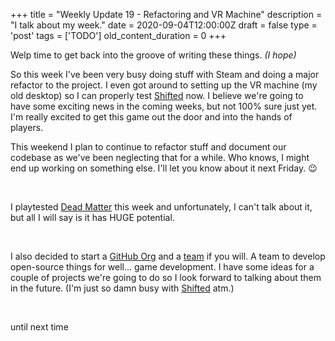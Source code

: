 
+++
title = "Weekly Update 19 - Refactoring and VR Machine"
description = "I talk about my week."
date = 2020-09-04T12:00:00Z
draft = false
type = 'post'
tags = ['TODO']
old_content_duration = 0
+++

<p>Welp time to get back into the groove of writing these things. <em>(I hope)</em></p>
<p>So this week I've been very busy doing stuff with Steam and doing a major refactor to the project. I even got around to setting up the VR machine (my old desktop) so I can properly test <a href="https://store.steampowered.com/app/801550/Shifted_VR/" target="_blank" rel="noopener">Shifted</a> now. I believe we're going to have some exciting news in the coming weeks, but not 100% sure just yet. I'm really excited to get this game out the door and into the hands of players.</p>
<p>This weekend I plan to continue to refactor stuff and document our codebase as we've been neglecting that for a while. Who knows, I might end up working on something else. I'll let you know about it next Friday. 😉</p>
<p>&nbsp;</p>
<p>I playtested <a href="https://playdeadmatter.com/" target="_blank" rel="noopener">Dead Matter</a> this week and unfortunately, I can't talk about it, but all I will say is it has HUGE potential.</p>
<p>&nbsp;</p>
<p>I also decided to start a <a href="https://github.com/incubatorlab" target="_blank" rel="noopener">GitHub Org</a> and a <a href="https://incubator.onl/" target="_blank" rel="noopener">team</a> if you will. A team to develop open-source things for well... game development. I have some ideas for a couple of projects we're going to do so I look forward to talking about them in the future. (I'm just so damn busy with <a href="https://store.steampowered.com/app/801550/Shifted_VR/" target="_blank" rel="noopener">Shifted</a> atm.)</p>
<p>&nbsp;</p>
<p>until next time</p>
    